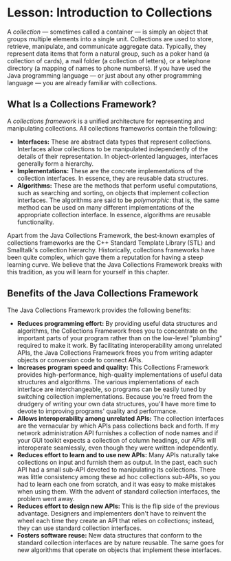 <h1>Lesson: Introduction to Collections</h1>
<p>A <i>collection</i> &#151; sometimes called a container &#151; is simply an object that groups multiple elements into a single unit. Collections are used to store, retrieve, manipulate, and communicate aggregate data. Typically, they represent data items that form a natural group, such as a poker hand (a collection of cards), a mail folder (a collection of letters), or a telephone directory (a mapping of names to phone numbers). If you have used the Java programming language &#151; or just about any other programming language &#151; you are already familiar with collections.</p>
<h2>What Is a Collections Framework?</h2>
<p>A <i>collections framework</i> is a unified architecture for representing and manipulating collections. All collections frameworks contain the following:</p>
<ul>
<li><b>Interfaces:</b> These are abstract data types that represent collections. Interfaces allow collections to be manipulated independently of the details of their representation. In object-oriented languages, interfaces generally form a hierarchy.</li>
<li><b>Implementations:</b> These are the concrete implementations of the collection interfaces. In essence, they are reusable data structures.</li>
<li><b>Algorithms:</b> These are the methods that perform useful computations, such as searching and sorting, on objects that implement collection interfaces. The algorithms are said to be <i>polymorphic</i>: that is, the same method can be used on many different implementations of the appropriate collection interface. In essence, algorithms are reusable functionality.</li>
</ul>
<p>Apart from the Java Collections Framework, the best-known examples of collections frameworks are the C++ Standard Template Library (STL) and Smalltalk&#39;s collection hierarchy. Historically, collections frameworks have been quite complex, which gave them a reputation for having a steep learning curve. We believe that the Java Collections Framework breaks with this tradition, as you will learn for yourself in this chapter.</p>
<h2>Benefits of the Java Collections Framework</h2>
<p>The Java Collections Framework provides the following benefits:</p>
<ul>
<li><b>Reduces programming effort:</b> By providing useful data structures and algorithms, the Collections Framework frees you to concentrate on the important parts of your program rather than on the low-level &quot;plumbing&quot; required to make it work. By facilitating interoperability among unrelated APIs, the Java Collections Framework frees you from writing adapter objects or conversion code to connect APIs.</li>
<li><b>Increases program speed and quality:</b> This Collections Framework provides high-performance, high-quality implementations of useful data structures and algorithms. The various implementations of each interface are interchangeable, so programs can be easily tuned by switching collection implementations. Because you&#39;re freed from the drudgery of writing your own data structures, you&#39;ll have more time to devote to improving programs&#39; quality and performance.</li>
<li><b>Allows interoperability among unrelated APIs:</b> The collection interfaces are the vernacular by which APIs pass collections back and forth. If my network administration API furnishes a collection of node names and if your GUI toolkit expects a collection of column headings, our APIs will interoperate seamlessly, even though they were written independently.</li>
<li><b>Reduces effort to learn and to use new APIs:</b> Many APIs naturally take collections on input and furnish them as output. In the past, each such API had a small sub-API devoted to manipulating its collections. There was little consistency among these ad hoc collections sub-APIs, so you had to learn each one from scratch, and it was easy to make mistakes when using them. With the advent of standard collection interfaces, the problem went away.</li>
<li><b>Reduces effort to design new APIs:</b> This is the flip side of the previous advantage. Designers and implementers don&#39;t have to reinvent the wheel each time they create an API that relies on collections; instead, they can use standard collection interfaces.</li>
<li><b>Fosters software reuse:</b> New data structures that conform to the standard collection interfaces are by nature reusable. The same goes for new algorithms that operate on objects that implement these interfaces.</li>
</ul>

